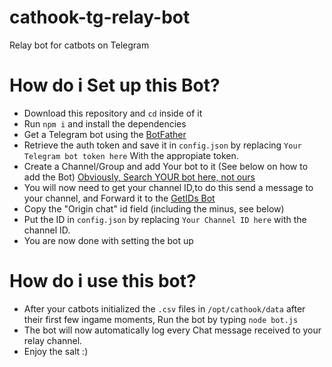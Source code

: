 # cathook-tg-relay-bot
Relay bot for catbots on Telegram

# How do i Set up this Bot?
- Download this repository and `cd` inside of it
- Run `npm i` and install the dependencies
- Get a Telegram bot using the [BotFather](https://t.me/BotFather)
- Retrieve the auth token and save it in `config.json` by replacing `Your Telegram bot token here` With the appropiate token.
- Create a Channel/Group and add Your bot to it (See below on how to add the Bot)
[](https://i.imgur.com/SWjVdiu.png)
[](https://i.imgur.com/LVQgGSo.png)
[](https://i.imgur.com/lo82yxM.png)
[Obviously, Search YOUR bot here, not ours](https://i.imgur.com/BRclXtO.png)
[](https://i.imgur.com/yb2iB3p.png)
- You will now need to get your channel ID,to do this send a message to your channel, and Forward it to the [GetIDs Bot](https://t.me/getidsbot)
- Copy the "Origin chat" id field (including the minus, see below)
[](https://i.imgur.com/VI5t4IF.png)
- Put the ID in `config.json` by replacing `Your Channel ID here` with the channel ID.
- You are now done with setting the bot up

# How do i use this bot?
- After your catbots initialized the `.csv` files in `/opt/cathook/data` after their first few ingame moments, Run the bot by typing `node bot.js`
- The bot will now automatically log every Chat message received to your relay channel.
- Enjoy the salt :)
